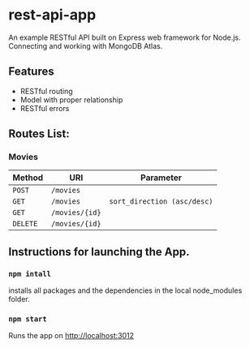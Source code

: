 # rest-api-app

An example RESTful API built on Express web framework for Node.js. Connecting and working with MongoDB Atlas.

## Features

- RESTful routing
- Model with proper relationship
- RESTful errors

## Routes List:

### Movies

| Method     | URI                              | Parameter
|----------- |----------------------------------|---------------------------
| `POST`     | `/movies`                        |
| `GET`      | `/movies`                        | `sort_direction (asc/desc)`
| `GET`      | `/movies/{id}`                   |
| `DELETE`   | `/movies/{id}`                   |

## Instructions for launching the App.

### `npm intall`

installs all packages and the dependencies in the local node_modules folder.

### `npm start`

Runs the app on [http://localhost:3012](http://localhost:3012)
